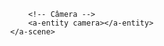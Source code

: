 <!DOCTYPE html>
<html>
<head>
    <title>Realidade Aumentada com Vídeo</title>
    <script src="https://aframe.io/releases/1.2.0/aframe.min.js"></script>
    <script src="https://cdn.jsdelivr.net/gh/AR-js-org/AR.js/aframe/build/aframe-ar.js"></script>
</head>
<body style="margin: 0; overflow: hidden;">
    <a-scene embedded arjs="sourceType: webcam; debugUIEnabled: false;">
        <!-- Marcador Hiro -->
        <a-marker preset="hiro">
            <!-- Vídeo como textura em um plano 3D -->
            <a-entity 
                geometry="primitive: plane; width: 4; height: 3;"
                material="src: url(https://drive.google.com/uc?id=1Kf4Jruu0g2nKTvEJmcbpdI-SQGK68LvZ); shader: flat;"
                position="0 0 0" rotation="-90 0 0">
            </a-entity>
        </a-marker>

        <!-- Câmera -->
        <a-entity camera></a-entity>
    </a-scene>
</body>
</html>

